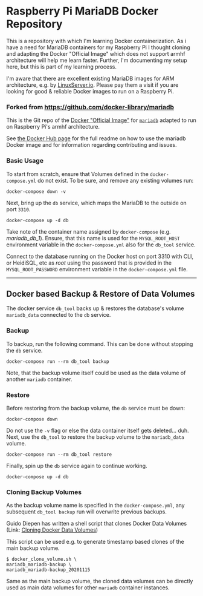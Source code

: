 # Raspberry Pi MariaDB Docker Repository

This is a repository with which I'm learning Docker containerization. As i have a need for MariaDB containers for my Raspberry Pi I thought cloning and adapting the Docker "Official Image" which does not support armhf architecture will help me learn faster. Further, I'm documenting my setup here, but this is part of my learning process.

I'm aware that there are excellent existing MariaDB images for ARM architecture, e.g. by [LinuxServer.io](https://hub.docker.com/r/linuxserver/mariadb). Please pay them a visit if you are looking for good & reliable Docker images to run on a Raspberry Pi.

### Forked from https://github.com/docker-library/mariadb

This is the Git repo of the [Docker "Official Image"](https://github.com/docker-library/official-images#what-are-official-images) for [`mariadb`](https://hub.docker.com/_/mariadb/) adapted to run on Raspberry Pi's armhf architecture. 

See [the Docker Hub page](https://hub.docker.com/_/mariadb/) for the full readme on how to use the mariadb Docker image and for information regarding contributing and issues.

### Basic Usage

To start from scratch, ensure that Volumes defined in the `docker-compose.yml` do not exist. To be sure, and remove any existing volumes run:
```
docker-compose down -v
```
Next, bring up the `db` service, which maps the MariaDB to the outside on port `3310`.
```
docker-compose up -d db
```
Take note of the container name assigned by `docker-compose` (e.g. _mariadb_db_1_). Ensure, that this name is used for the `MYSQL_ROOT_HOST` environment variable in the `docker-compose.yml` also for the `db_tool` service.

Connect to the database running on the Docker host on port 3310 with CLI, or HeidiSQL, etc as _root_ using the password that is provided in the `MYSQL_ROOT_PASSWORD` environment variable in the `docker-compose.yml` file.

---
## Docker based Backup & Restore of Data Volumes
The docker service `db_tool` backs up & restores the database's volume `mariadb_data` connected to the `db` service.
### Backup

To backup, run the following command. This can be done without stopping the `db` service.
```
docker-compose run --rm db_tool backup
```
Note, that the backup volume itself could be used as the data volume of another `mariadb` container.

### Restore
Before restoring from the backup volume, the `db` service must be down:
```
docker-compose down
```
Do not use the `-v` flag or else the data container itself gets deleted... duh.
Next, use the `db_tool` to restore the backup volume to the `mariadb_data` volume.
```
docker-compose run --rm db_tool restore
```
Finally, spin up the `db` service again to continue working.
```
docker-compose up -d db
```
### Cloning Backup Volumes
As the backup volume name is specified in the `docker-compose.yml`, any subsequent `db_tool backup` run will overwrite previous backups.

Guido Diepen has written a shell script that clones Docker Data Volumes (Link: [Cloning Docker Data Volumes](https://www.guidodiepen.nl/2016/05/cloning-docker-data-volumes/))

This script can  be used e.g. to generate timestamp based clones of the main backup volume. 

```
$ docker_clone_volume.sh \
mariadb_mariadb-backup \
mariadb_mariadb-backup_20201115
```
Same as the main backup volume, the cloned data volumes can be directly used as main data volumes for other `mariadb` container instances.